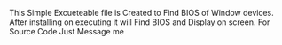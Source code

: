 This Simple Excueteable file is Created to Find BIOS of Window devices.
After installing on executing it will Find BIOS and Display on screen.
For Source Code Just Message me
